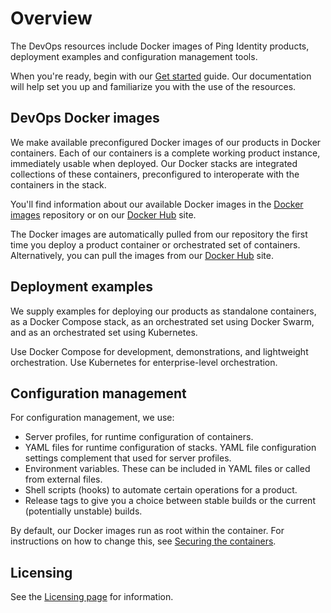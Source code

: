 # Overview

The DevOps resources include Docker images of Ping Identity products, deployment examples and configuration management tools.

When you're ready, begin with our [Get started](getStarted.md) guide. Our documentation will help set you up and familiarize you with the use of the resources.

## DevOps Docker images

We make available preconfigured Docker images of our products in Docker containers. Each of our containers is a complete working product instance, immediately usable when deployed. Our Docker stacks are integrated collections of these containers, preconfigured to interoperate with the containers in the stack.

You'll find information about our available Docker images in the [Docker images](docker-builds/README.md) repository or on our [Docker Hub](https://hub.docker.com/u/pingidentity/) site.

The Docker images are automatically pulled from our repository the first time you deploy a product container or orchestrated set of containers. Alternatively, you can pull the images from our [Docker Hub](https://hub.docker.com/u/pingidentity/) site.

## Deployment examples

We supply examples for deploying our products as standalone containers, as a Docker Compose stack, as an orchestrated set using Docker Swarm, and as an orchestrated set using Kubernetes.

Use Docker Compose for development, demonstrations, and lightweight orchestration. Use Kubernetes for enterprise-level orchestration.

## Configuration management

For configuration management, we use:

* Server profiles, for runtime configuration of containers.
* YAML files for runtime configuration of stacks. YAML file configuration settings complement that used for server profiles.
* Environment variables. These can be included in YAML files or called from external files.
* Shell scripts (hooks) to automate certain operations for a product.
* Release tags to give you a choice between stable builds or the current (potentially unstable) builds.

By default, our Docker images run as root within the container. For instructions on how to change this, see [Securing the containers](secureContainers.md).

## Licensing

See the [Licensing page](../LICENSE.md) for information.
